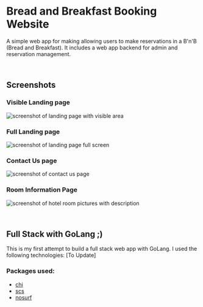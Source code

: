 # Bread and Breakfast Booking Website

A simple web app for making allowing users to make reservations in a B'n'B (Bread and Breakfast). It includes a web app backend for admin and reservation management.

<br>

## Screenshots

### Visible Landing page
![screenshot of landing page with visible area](https://i.ibb.co/MSLYKJN/Fire-Shot-Capture-009-B8-B-Home-localhost.png)

### Full Landing page
![screenshot of landing page full screen](https://i.ibb.co/fG1Y3H8/Fire-Shot-Capture-008-B8-B-Home-localhost.png)

### Contact Us page
![screenshot of contact us page](https://i.ibb.co/xfCkWGB/Fire-Shot-Capture-011-B8-B-Contact-Us-localhost.png)

### Room Information Page
![screenshot of hotel room pictures with description](https://i.ibb.co/tz5p9jQ/Fire-Shot-Capture-012-B8-B-Cottage-Malabar-localhost.png)


<br>

## Full Stack with GoLang ;)

This is my first attempt to build a full stack web app with GoLang. I used the following technologies:
[To Update]

### Packages used:
- [chi](github.com/go-chi/chi)
- [scs](github.com/alexedwards/scs/v2)
- [nosurf](github.com/justinas/nosurf)